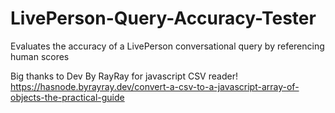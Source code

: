 # LivePerson-Query-Accuracy-Tester
Evaluates the accuracy of a LivePerson conversational query by referencing human scores

Big thanks to Dev By RayRay for javascript CSV reader!
https://hasnode.byrayray.dev/convert-a-csv-to-a-javascript-array-of-objects-the-practical-guide